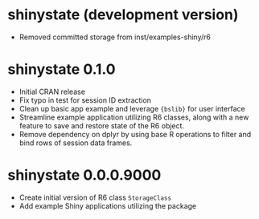 # shinystate (development version)

* Removed committed storage from inst/examples-shiny/r6

# shinystate 0.1.0

* Initial CRAN release
* Fix typo in test for session ID extraction
* Clean up basic app example and leverage `{bslib}` for user interface
* Streamline example application utilizing R6 classes, along with a new feature to save and restore state of the R6 object. 
* Remove dependency on dplyr by using base R operations to filter and bind rows of session data frames.

# shinystate 0.0.0.9000

* Create initial version of R6 class `StorageClass`
* Add example Shiny applications utilizing the package
